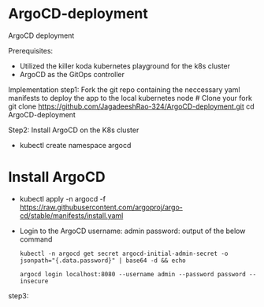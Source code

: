 # ArgoCD-deployment
ArgoCD deployment

Prerequisites:
- Utilized the killer koda kubernetes playground for the k8s cluster
- ArgoCD as the GitOps controller

Implementation
step1: Fork the git repo containing the neccessary yaml manifests to deploy the app to the local kubernetes node
      # Clone your fork
      git clone https://github.com/JagadeeshRao-324/ArgoCD-deployment.git
      cd ArgoCD-deployment

Step2: Install ArgoCD on the K8s cluster

- kubectl create namespace argocd
# Install ArgoCD
- kubectl apply -n argocd -f https://raw.githubusercontent.com/argoproj/argo-cd/stable/manifests/install.yaml
- Login to the ArgoCD
      username: admin
      password: output of the below command

      kubectl -n argocd get secret argocd-initial-admin-secret -o jsonpath="{.data.password}" | base64 -d && echo

      argocd login localhost:8080 --username admin --password password --insecure


step3: 
